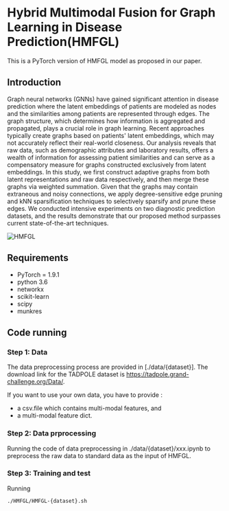 # Hybrid Multimodal Fusion for Graph Learning in Disease Prediction(HMFGL)

This is a PyTorch version of HMFGL model as proposed in our paper.

## Introduction

Graph neural networks (GNNs) have gained significant attention in disease prediction where the latent embeddings of patients are modeled as nodes and the similarities among patients are represented through edges. The graph structure, which determines how information is aggregated and propagated, plays a crucial role in graph learning. 
Recent approaches typically create graphs based on patients' latent embeddings, which may not accurately reflect their real-world closeness. Our analysis reveals that raw data, such as demographic attributes and laboratory results, offers a wealth of information for assessing patient similarities and can serve as a compensatory measure for graphs constructed exclusively from latent embeddings. In this study, we first construct adaptive graphs from both latent representations and raw data respectively, and then merge these graphs via weighted summation. Given that the graphs may contain extraneous and noisy connections, we apply degree-sensitive edge pruning and kNN sparsification techniques to selectively sparsify and prune these edges. We conducted intensive experiments on two diagnostic prediction datasets, and the results demonstrate that our proposed method surpasses current state-of-the-art techniques.


![HMFGL](https://github.com/JobYoo/HMFGL/assets/153283474/f56b4837-b9bd-4f38-b79c-a5b058fd1277)




## Requirements

* PyTorch = 1.9.1
* python 3.6
* networkx
* scikit-learn
* scipy
* munkres

## Code running
### Step 1: Data

The data preprocessing process are provided in [./data/{dataset}].
The download link for the TADPOLE dataset is https://tadpole.grand-challenge.org/Data/.

If you want to use your own data, you have to provide :

* a csv.file which contains multi-modal features, and
* a multi-modal feature dict.

### Step 2: Data prprocessing

Running the code of data preprocessing in ./data/{dataset}/xxx.ipynb to preprocess the raw data to standard data as the input of HMFGL.

### Step 3: Training and test

Running

```
./HMFGL/HMFGL-{dataset}.sh
```
